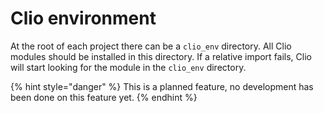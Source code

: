 # Clio environment

At the root of each project there can be a `clio_env` directory. All Clio modules should be installed in this directory. If a relative import fails, Clio will start looking for the module in the `clio_env` directory.

{% hint style="danger" %}
This is a planned feature, no development has been done on this feature yet.
{% endhint %}

